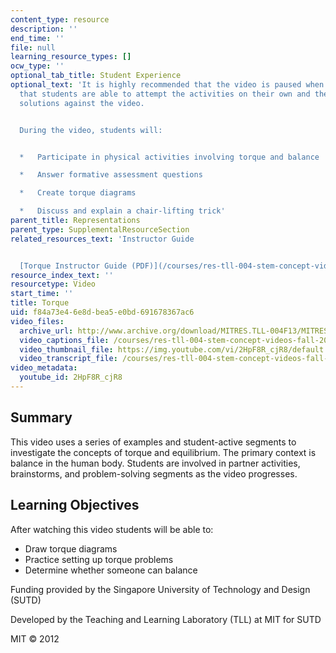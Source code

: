 ```yaml
---
content_type: resource
description: ''
end_time: ''
file: null
learning_resource_types: []
ocw_type: ''
optional_tab_title: Student Experience
optional_text: 'It is highly recommended that the video is paused when prompted so
  that students are able to attempt the activities on their own and then check their
  solutions against the video.


  During the video, students will:


  *   Participate in physical activities involving torque and balance

  *   Answer formative assessment questions

  *   Create torque diagrams

  *   Discuss and explain a chair-lifting trick'
parent_title: Representations
parent_type: SupplementalResourceSection
related_resources_text: 'Instructor Guide


  [Torque Instructor Guide (PDF)](/courses/res-tll-004-stem-concept-videos-fall-2013/resources/mitres_tll-004f13_torguide)'
resource_index_text: ''
resourcetype: Video
start_time: ''
title: Torque
uid: f84a73e4-6e8d-bea5-e0bd-691678367ac6
video_files:
  archive_url: http://www.archive.org/download/MITRES.TLL-004F13/MITRES_TLL-004F13_torque_intro_300k.mp4
  video_captions_file: /courses/res-tll-004-stem-concept-videos-fall-2013/64641f3b6ea15314b96199d8d7b63d41_2HpF8R_cjR8.vtt
  video_thumbnail_file: https://img.youtube.com/vi/2HpF8R_cjR8/default.jpg
  video_transcript_file: /courses/res-tll-004-stem-concept-videos-fall-2013/e74698d775738724e8747d6577d68c30_2HpF8R_cjR8.pdf
video_metadata:
  youtube_id: 2HpF8R_cjR8
---
```


Summary
-------

This video uses a series of examples and student-active segments to investigate the concepts of torque and equilibrium. The primary context is balance in the human body. Students are involved in partner activities, brainstorms, and problem-solving segments as the video progresses.

Learning Objectives
-------------------

After watching this video students will be able to:

*   Draw torque diagrams
*   Practice setting up torque problems
*   Determine whether someone can balance

Funding provided by the Singapore University of Technology and Design (SUTD)

Developed by the Teaching and Learning Laboratory (TLL) at MIT for SUTD

MIT © 2012




